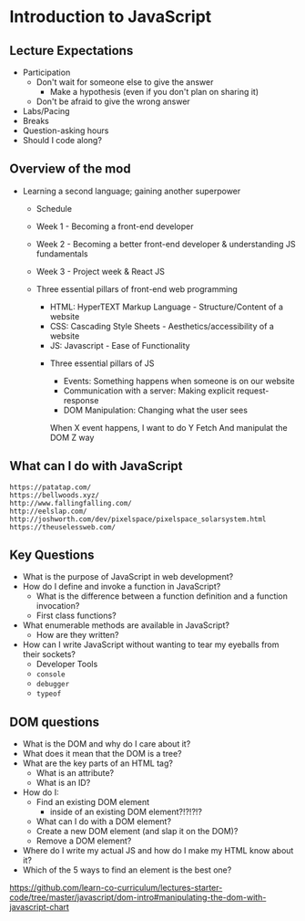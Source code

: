 # Introduction to JavaScript

## Lecture Expectations
* Participation
  * Don't wait for someone else to give the answer
    * Make a hypothesis (even if you don't plan on sharing it)
  * Don't be afraid to give the wrong answer
* Labs/Pacing
* Breaks
* Question-asking hours
* Should I code along?

## Overview of the mod
* Learning a second language; gaining another superpower
  * Schedule
  * Week 1 - Becoming a front-end developer
  * Week 2 - Becoming a better front-end developer & understanding JS fundamentals
  * Week 3 - Project week & React JS

  * Three essential pillars of front-end web programming
    - HTML: HyperTEXT Markup Language - Structure/Content of a website
    - CSS: Cascading Style Sheets - Aesthetics/accessibility of a website
    - JS: Javascript - Ease of Functionality 

    * Three essential pillars of JS
      - Events: Something happens when someone is on our website
      - Communication with a server: Making explicit request-response
      - DOM Manipulation: Changing what the user sees

      When X event happens,
      I want to do Y Fetch
      And manipulat the DOM Z way


## What can I do with JavaScript

    https://patatap.com/
    https://bellwoods.xyz/
    http://www.fallingfalling.com/
    http://eelslap.com/
    http://joshworth.com/dev/pixelspace/pixelspace_solarsystem.html
    https://theuselessweb.com/

## Key Questions

* What is the purpose of JavaScript in web development?
* How do I define and invoke a function in JavaScript?
  * What is the difference between a function definition and a function invocation?
  * First class functions?
* What enumerable methods are available in JavaScript?
  * How are they written?
* How can I write JavaScript without wanting to tear my eyeballs from their sockets?
  * Developer Tools
  * `console`
  * `debugger`
  * `typeof`

## DOM questions
* What is the DOM and why do I care about it?
* What does it mean that the DOM is a tree?
* What are the key parts of an HTML tag?
  * What is an attribute?
  * What is an ID?
* How do I:
  * Find an existing DOM element
    * inside of an existing DOM element?!?!?!?
  * What can I do with a DOM element?
  * Create a new DOM element (and slap it on the DOM)?
  * Remove a DOM element?
* Where do I write my actual JS and how do I make my HTML know about it?
* Which of the 5 ways to find an element is the best one?

https://github.com/learn-co-curriculum/lectures-starter-code/tree/master/javascript/dom-intro#manipulating-the-dom-with-javascript-chart
